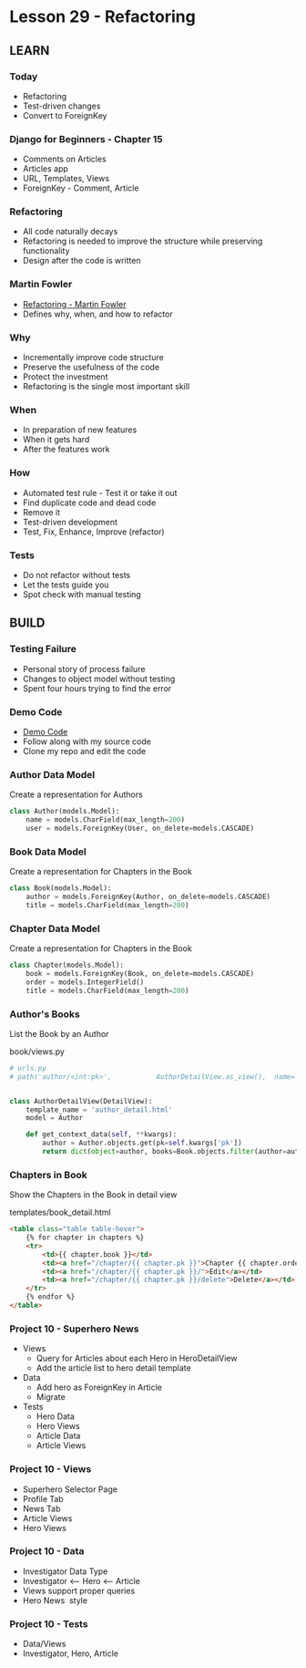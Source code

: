# Lesson 29 - Refactoring


## LEARN

### Today
* Refactoring
* Test-driven changes
* Convert to ForeignKey


### Django for Beginners - Chapter 15 
- Comments on Articles
- Articles app
- URL, Templates, Views
- ForeignKey - Comment, Article


### Refactoring
* All code naturally decays
* Refactoring is needed to improve the structure while preserving functionality
* Design after the code is written


### Martin Fowler
* [Refactoring - Martin Fowler](https://www.amazon.com/Refactoring-Improving-Existing-Addison-Wesley-Technology-ebook-dp-B007WTFWJ6/dp/B007WTFWJ6)
* Defines why, when, and how to refactor


### Why
* Incrementally improve code structure
* Preserve the usefulness of the code
* Protect the investment
* Refactoring is the single most important skill


### When
* In preparation of new features
* When it gets hard
* After the features work


### How
* Automated test rule - Test it or take it out
* Find duplicate code and dead code
* Remove it
* Test-driven development
* Test, Fix, Enhance, Improve (refactor)


### Tests
* Do not refactor without tests
* Let the tests guide you
* Spot check with manual testing



## BUILD

### Testing Failure
* Personal story of process failure
* Changes to object model without testing
* Spent four hours trying to find the error


### Demo Code
* [Demo Code](https://github.com/Mark-Seaman/BACS350/tree/main/week10/BookBuilder)
* Follow along with my source code
* Clone my repo and edit the code


### Author Data Model
Create a representation for Authors

```python
class Author(models.Model):
    name = models.CharField(max_length=200)
    user = models.ForeignKey(User, on_delete=models.CASCADE)
```


### Book Data Model
Create a representation for Chapters in the Book

```python
class Book(models.Model):
    author = models.ForeignKey(Author, on_delete=models.CASCADE)
    title = models.CharField(max_length=200)
```


### Chapter Data Model
Create a representation for Chapters in the Book

```python
class Chapter(models.Model):
    book = models.ForeignKey(Book, on_delete=models.CASCADE)
    order = models.IntegerField()
    title = models.CharField(max_length=200)
```


### Author's Books
List the Book by an Author

book/views.py

```python
# urls.py
# path('author/<int:pk>',           AuthorDetailView.as_view(),  name='author_detail'),


class AuthorDetailView(DetailView):
    template_name = 'author_detail.html'
    model = Author

    def get_context_data(self, **kwargs):
        author = Author.objects.get(pk=self.kwargs['pk'])
        return dict(object=author, books=Book.objects.filter(author=author))

```


### Chapters in Book
Show the Chapters in the Book in detail view

templates/book_detail.html

```html
<table class="table table-hover">
    {% for chapter in chapters %}
    <tr>
        <td>{{ chapter.book }}</td>
        <td><a href="/chapter/{{ chapter.pk }}">Chapter {{ chapter.order }} - {{ chapter.title }}</a></td>
        <td><a href="/chapter/{{ chapter.pk }}/">Edit</a></td>
        <td><a href="/chapter/{{ chapter.pk }}/delete">Delete</a></td>
    </tr>
    {% endfor %}
</table>
```


### Project 10 - Superhero News
- Views
    - Query for Articles about each Hero in HeroDetailView
    - Add the article list to hero detail template
- Data
    - Add hero as ForeignKey in Article
    - Migrate
- Tests
    - Hero Data
    - Hero Views
    - Article Data
    - Article Views


### Project 10 - Views
- Superhero Selector Page
- Profile Tab
- News Tab
- Article Views
- Hero Views


### Project 10 - Data
- Investigator Data Type
- Investigator <-- Hero <-- Article
- Views support proper queries
- Hero News  style


### Project 10 - Tests 
-  Data/Views 
- Investigator, Hero, Article
